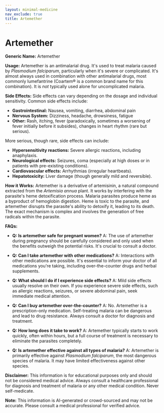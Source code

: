 ```yaml
---
layout: minimal-medicine
nav_exclude: true
title: Artemether
---
```


# Artemether

**Generic Name:** Artemether

**Usage:** Artemether is an antimalarial drug. It's used to treat malaria caused by *Plasmodium falciparum*, particularly when it's severe or complicated. It's almost always used in combination with other antimalarial drugs, most commonly lumefantrine (Coartem® is a common brand name for this combination).  It is *not* typically used alone for uncomplicated malaria.

**Side Effects:**  Side effects can vary depending on the dosage and individual sensitivity. Common side effects include:

* **Gastrointestinal:** Nausea, vomiting, diarrhea, abdominal pain
* **Nervous System:** Dizziness, headache, drowsiness, fatigue
* **Other:**  Rash, itching, fever (paradoxically, sometimes a worsening of fever initially before it subsides), changes in heart rhythm (rare but serious).

More serious, though rare, side effects can include:

* **Hypersensitivity reactions:** Severe allergic reactions, including anaphylaxis.
* **Neurological effects:** Seizures, coma (especially at high doses or in patients with pre-existing conditions).
* **Cardiovascular effects:**  Arrhythmias (irregular heartbeats).
* **Hepatotoxicity:** Liver damage (though generally mild and reversible).

**How it Works:** Artemether is a derivative of artemisinin, a natural compound extracted from the *Artemisia annua* plant.  It works by interfering with the parasite's heme detoxification process.  Malaria parasites produce heme as a byproduct of hemoglobin digestion. Heme is toxic to the parasite, and artemether disrupts the parasite's ability to detoxify it, leading to its death.  The exact mechanism is complex and involves the generation of free radicals within the parasite.


**FAQs:**

* **Q: Is artemether safe for pregnant women?** A:  The use of artemether during pregnancy should be carefully considered and only used when the benefits outweigh the potential risks. It's crucial to consult a doctor.

* **Q: Can I take artemether with other medications?** A:  Interactions with other medications are possible. It's essential to inform your doctor of all medications you're taking, including over-the-counter drugs and herbal supplements.

* **Q: What should I do if I experience side effects?** A:  Mild side effects usually resolve on their own. If you experience severe side effects, such as allergic reactions, seizures, or severe abdominal pain, seek immediate medical attention.

* **Q:  Can I buy artemether over-the-counter?** A: No.  Artemether is a prescription-only medication.  Self-treating malaria can be dangerous and lead to drug resistance.  Always consult a doctor for diagnosis and treatment.

* **Q: How long does it take to work?** A:  Artemether typically starts to work quickly, often within hours, but a full course of treatment is necessary to eliminate the parasites completely.

* **Q: Is artemether effective against all types of malaria?** A:  Artemether is primarily effective against *Plasmodium falciparum*, the most dangerous species of malaria.  It may have limited effectiveness against other species.

**Disclaimer:** This information is for educational purposes only and should not be considered medical advice.  Always consult a healthcare professional for diagnosis and treatment of malaria or any other medical condition.  Never self-medicate.


**Note:** This information is AI-generated or crowd-sourced and may not be accurate. Please consult a medical professional for verified advice.